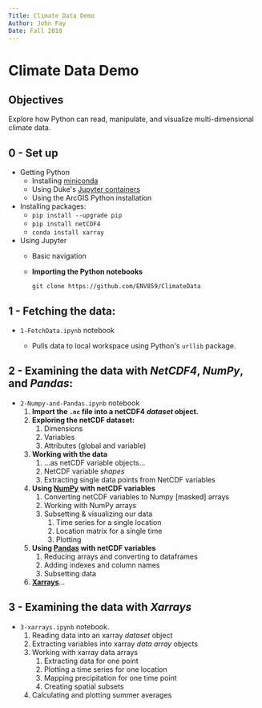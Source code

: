 ```yaml
---
Title: Climate Data Demo
Author: John Fay
Date: Fall 2018
---
```


# Climate Data Demo



## Objectives

Explore how Python can read, manipulate, and visualize multi-dimensional climate data.



## 0 - Set up

* Getting Python
  * Installing [miniconda](https://conda.io/miniconda.html)
  * Using Duke's [Jupyter containers](https://vm-manage.oit.duke.edu/containers)
  * Using the ArcGIS Python installation
* Installing packages:
  * `pip install --upgrade pip`
  * `pip install netCDF4`
  * `conda install xarray`
* Using Jupyter
  * Basic navigation

  * **Importing the Python notebooks**

    `git clone https://github.com/ENV859/ClimateData`



## 1 - Fetching the data:

* `1-FetchData.ipynb` notebook

  * Pulls data to local workspace using Python's `urllib` package.


## 2 - Examining the data with *NetCDF4*, *NumPy*, and *Pandas*:

* `2-Numpy-and-Pandas.ipynb` notebook
  1. **Import the `.nc` file into a netCDF4 *dataset* object.**
  2. **Exploring the netCDF dataset:**
     1. Dimensions
     2. Variables
     3. Attributes (global and variable)
  3. **Working with the data**
     1. ...as netCDF variable objects...
     2. NetCDF variable *shapes*
     3. Extracting single data points from NetCDF variables
  4. **Using <u>NumPy</u> with netCDF variables**
     1. Converting netCDF variables to Numpy [masked] arrays
     2. Working with NumPy arrays
     3. Subsetting & visualizing our data
        1. Time series for a single location
        2. Location matrix for a single time
        3. Plotting
  5. **Using <u>Pandas</u> with netCDF variables**
     1. Reducing arrays and converting to dataframes
     2. Adding indexes and column names
     3. Subsetting data
  6. <u>**Xarrays**</u>...



## 3 - Examining the data with *Xarrays*

* `3-xarrays.ipynb` notebook. 
  1. Reading data into an xarray *dataset* object
  2. Extracting variables into xarray *data array* objects
  3. Working with xarray data arrays
     1. Extracting data for one point
     2. Plotting a time series for one location
     3. Mapping precipitation for one time point
     4. Creating spatial subsets
  4. Calculating and plotting summer averages